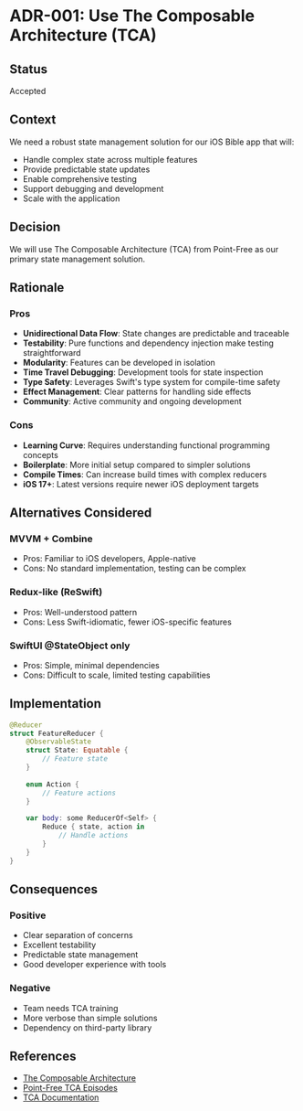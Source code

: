 # ADR-001: Use The Composable Architecture (TCA)

## Status
Accepted

## Context
We need a robust state management solution for our iOS Bible app that will:
- Handle complex state across multiple features
- Provide predictable state updates
- Enable comprehensive testing
- Support debugging and development
- Scale with the application

## Decision
We will use The Composable Architecture (TCA) from Point-Free as our primary state management solution.

## Rationale

### Pros
- **Unidirectional Data Flow**: State changes are predictable and traceable
- **Testability**: Pure functions and dependency injection make testing straightforward
- **Modularity**: Features can be developed in isolation
- **Time Travel Debugging**: Development tools for state inspection
- **Type Safety**: Leverages Swift's type system for compile-time safety
- **Effect Management**: Clear patterns for handling side effects
- **Community**: Active community and ongoing development

### Cons
- **Learning Curve**: Requires understanding functional programming concepts
- **Boilerplate**: More initial setup compared to simpler solutions
- **Compile Times**: Can increase build times with complex reducers
- **iOS 17+**: Latest versions require newer iOS deployment targets

## Alternatives Considered

### MVVM + Combine
- Pros: Familiar to iOS developers, Apple-native
- Cons: No standard implementation, testing can be complex

### Redux-like (ReSwift)
- Pros: Well-understood pattern
- Cons: Less Swift-idiomatic, fewer iOS-specific features

### SwiftUI @StateObject only
- Pros: Simple, minimal dependencies
- Cons: Difficult to scale, limited testing capabilities

## Implementation

```swift
@Reducer
struct FeatureReducer {
    @ObservableState
    struct State: Equatable {
        // Feature state
    }
    
    enum Action {
        // Feature actions
    }
    
    var body: some ReducerOf<Self> {
        Reduce { state, action in
            // Handle actions
        }
    }
}
```

## Consequences

### Positive
- Clear separation of concerns
- Excellent testability
- Predictable state management
- Good developer experience with tools

### Negative
- Team needs TCA training
- More verbose than simple solutions
- Dependency on third-party library

## References
- [The Composable Architecture](https://github.com/pointfreeco/swift-composable-architecture)
- [Point-Free TCA Episodes](https://www.pointfree.co/collections/composable-architecture)
- [TCA Documentation](https://pointfreeco.github.io/swift-composable-architecture/)